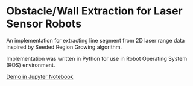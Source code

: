 # Obstacle/Wall Extraction for Laser Sensor Robots

An implementation for extracting line segment from 2D laser range data inspired by Seeded Region Growing algorithm.

Implementation was written in Python for use in Robot Operating System (ROS) environment.

[Demo in Jupyter Notebook](https://github.com/dyckia/Wall-Extraction-ROS/blob/master/demo_notebook.ipynb)
